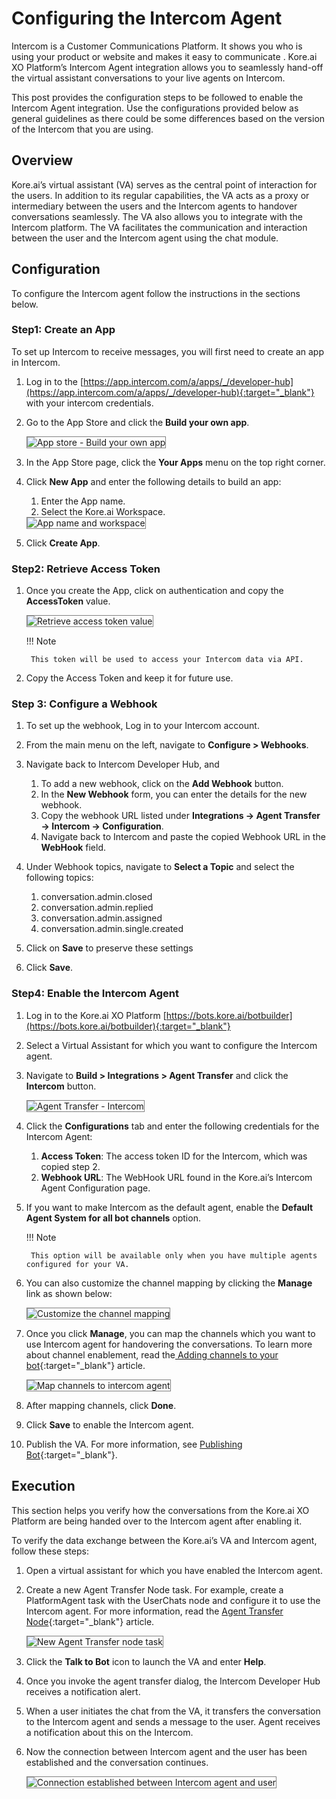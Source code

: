 # Configuring the Intercom Agent

Intercom is a Customer Communications Platform. It shows you who is using your product or website and makes it easy to communicate . Kore.ai XO Platform’s Intercom Agent integration allows you to seamlessly hand-off the virtual assistant conversations to your live agents on Intercom. 

This post provides the configuration steps to be followed to enable the Intercom Agent integration. Use the configurations provided below as general guidelines as there could be some differences based on the version of the Intercom that you are using. 


## Overview

Kore.ai’s virtual assistant (VA) serves as the central point of interaction for the users. In addition to its regular capabilities, the VA acts as a proxy or intermediary between the users and the Intercom agents to handover conversations seamlessly. The VA also allows you to integrate with the Intercom platform. The VA facilitates the communication and interaction between the user and the Intercom agent using the chat module.


## Configuration

To configure the Intercom agent follow the instructions in the sections below.


### Step1: Create an App

To set up Intercom to receive messages, you will first need to create an app in Intercom.

1. Log in to the [https://app.intercom.com/a/apps/_/developer-hub](https://app.intercom.com/a/apps/_/developer-hub){:target="_blank"} with your intercom credentials.
2. Go to the App Store and click the **Build your own app**.

    <img src="../images/configuring-the-intercom-agent-img1.png" alt="App store -  Build your own app" title="App store -  Build your own app" style="border: 1px solid gray;">

3. In the App Store page, click the **Your Apps** menu on the top right corner.
4. Click **New App** and enter the following details to build an app:
    1. Enter the App name.
    2. Select the Kore.ai Workspace.

    <img src="../images/configuring-the-intercom-agent-img2.png" alt="App name and workspace" title="App name and workspace" style="border: 1px solid gray;">

5. Click **Create App**.


### Step2: Retrieve Access Token

1. Once you create the App, click on authentication and copy the **AccessToken** value.

    <img src="../images/configuring-the-intercom-agent-img3.png" alt="Retrieve access token value" title="Retrieve access token value" style="border: 1px solid gray;">

    !!! Note
    
        This token will be used to access your Intercom data via API.

2. Copy the Access Token and keep it for future use.


### Step 3: Configure a Webhook

1. To set up the webhook, Log in to your Intercom account.
2. From the main menu on the left, navigate to **Configure > Webhooks**.
3. Navigate back to Intercom Developer Hub, and
    1. To add a new webhook, click on the **Add Webhook** button.
    2. In the **New Webhook** form, you can enter the details for the new webhook.
    3. Copy the webhook URL listed under **Integrations → Agent Transfer → Intercom → Configuration**.
    4. Navigate back to Intercom and paste the copied Webhook URL in the **WebHook** field.

4. Under Webhook topics, navigate to **Select a Topic** and select the following topics:
    1. conversation.admin.closed
    2. conversation.admin.replied
    3. conversation.admin.assigned
    4. conversation.admin.single.created

5. Click on **Save** to preserve these settings
6. Click **Save**.


### Step4: Enable the Intercom Agent

1. Log in to the Kore.ai XO Platform [https://bots.kore.ai/botbuilder](https://bots.kore.ai/botbuilder){:target="_blank"}
2. Select a Virtual Assistant for which you want to configure the Intercom agent. 
3. Navigate to **Build > Integrations > Agent Transfer** and click the **Intercom** button.

    <img src="../images/configuring-the-intercom-agent-img4.png" alt="Agent Transfer - Intercom" title="Agent Transfer - Intercom" style="border: 1px solid gray;">

4. Click the **Configurations** tab and enter the following credentials for the Intercom Agent:
    1. **Access Token**: The access token ID for the Intercom, which was copied step 2.
    2. **Webhook URL**: The WebHook URL found in the Kore.ai’s Intercom Agent Configuration page.

5. If you want to make Intercom as the default agent, enable the **Default Agent System for all bot channels** option.

    !!! Note
    
        This option will be available only when you have multiple agents configured for your VA.

6. You can also customize the channel mapping by clicking the **Manage** link as shown below:

    <img src="../images/configuring-the-intercom-agent-img5.png" alt="Customize the channel mapping" title="Customize the channel mapping" style="border: 1px solid gray;">

7. Once you click **Manage**, you can map the channels which you want to use Intercom agent for handovering the conversations. To learn more about channel enablement, read the[ Adding channels to your bot](../../../../channels/adding-channels-to-your-bot/){:target="_blank"} article.

    <img src="../images/configuring-the-intercom-agent-img6.png" alt="Map channels to intercom agent" title="Map channels to intercom agent" style="border: 1px solid gray;">

8. After mapping channels, click **Done**.
9. Click **Save** to enable the Intercom agent.
10. Publish the VA. For more information, see [Publishing Bot](../../../../deploy/publishing-bot/){:target="_blank"}.


## Execution

This section helps you verify how the conversations from the Kore.ai XO Platform are being handed over to the Intercom agent after enabling it. 

To verify the data exchange between the Kore.ai’s VA and Intercom agent, follow these steps:

1. Open a virtual assistant for which you have enabled the Intercom agent.
2. Create a new Agent Transfer Node task. For example, create a PlatformAgent task with the UserChats node and configure it to use the Intercom agent. For more information, read the [Agent Transfer Node](../../../../automation/use-cases/dialogs/node-types/working-with-the-agent-transfer-node){:target="_blank"} article.

    <img src="../images/configuring-the-intercom-agent-img7.png" alt="New Agent Transfer node task" title="New Agent Transfer node task" style="border: 1px solid gray;">

3. Click the **Talk to Bot** icon to launch the VA and enter **Help**.
4. Once you invoke the agent transfer dialog, the Intercom Developer Hub receives a notification alert.
5. When a user initiates the chat from the VA, it transfers the conversation to the Intercom agent and sends a message to the user. Agent receives a notification about this on the Intercom.
6. Now the connection between Intercom agent and the user has been established and the conversation continues.

    <img src="../images/configuring-the-intercom-agent-img8.png" alt="Connection established between Intercom agent and user" title="Connection established between Intercom agent and user" style="border: 1px solid gray;">